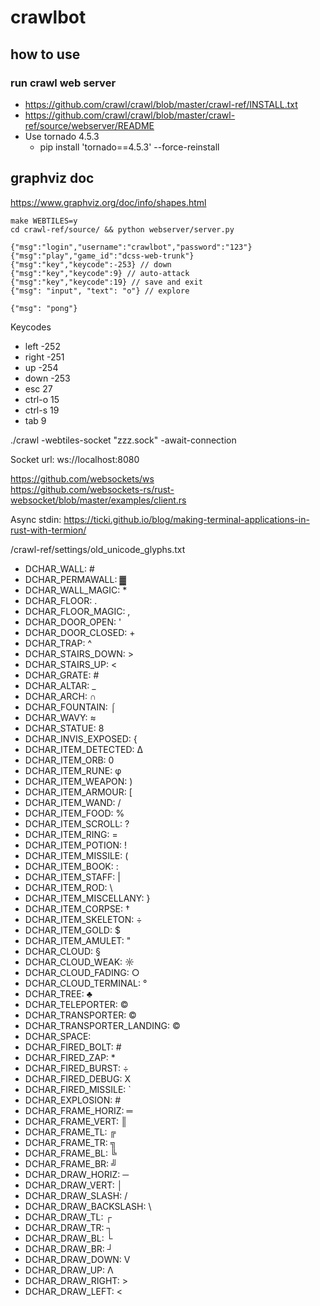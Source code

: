 # crawlbot

## how to use

### run crawl web server

* https://github.com/crawl/crawl/blob/master/crawl-ref/INSTALL.txt
* https://github.com/crawl/crawl/blob/master/crawl-ref/source/webserver/README
* Use tornado 4.5.3
  * pip install 'tornado==4.5.3' --force-reinstall

## graphviz doc
https://www.graphviz.org/doc/info/shapes.html


```
make WEBTILES=y
cd crawl-ref/source/ && python webserver/server.py

{"msg":"login","username":"crawlbot","password":"123"}
{"msg":"play","game_id":"dcss-web-trunk"}
{"msg":"key","keycode":-253} // down
{"msg":"key","keycode":9} // auto-attack
{"msg":"key","keycode":19} // save and exit
{"msg": "input", "text": "o"} // explore

{"msg": "pong"}
```

Keycodes  
* left -252
* right -251
* up -254
* down -253
* esc 27
* ctrl-o 15
* ctrl-s 19
* tab 9


./crawl -webtiles-socket "zzz.sock" -await-connection

Socket url: ws://localhost:8080

https://github.com/websockets/ws  
https://github.com/websockets-rs/rust-websocket/blob/master/examples/client.rs


Async stdin:
https://ticki.github.io/blog/making-terminal-applications-in-rust-with-termion/


/crawl-ref/settings/old_unicode_glyphs.txt

* DCHAR_WALL: #
* DCHAR_PERMAWALL: ▓
* DCHAR_WALL_MAGIC: *
* DCHAR_FLOOR: .
* DCHAR_FLOOR_MAGIC: ,
* DCHAR_DOOR_OPEN: '
* DCHAR_DOOR_CLOSED: +
* DCHAR_TRAP: ^
* DCHAR_STAIRS_DOWN: >
* DCHAR_STAIRS_UP: <
* DCHAR_GRATE: #
* DCHAR_ALTAR: _
* DCHAR_ARCH: ∩
* DCHAR_FOUNTAIN: ⌠
* DCHAR_WAVY: ≈
* DCHAR_STATUE: 8
* DCHAR_INVIS_EXPOSED: {
* DCHAR_ITEM_DETECTED: ∆
* DCHAR_ITEM_ORB: 0
* DCHAR_ITEM_RUNE: φ
* DCHAR_ITEM_WEAPON: )
* DCHAR_ITEM_ARMOUR: [
* DCHAR_ITEM_WAND: /
* DCHAR_ITEM_FOOD: %
* DCHAR_ITEM_SCROLL: ?
* DCHAR_ITEM_RING: =
* DCHAR_ITEM_POTION: !
* DCHAR_ITEM_MISSILE: (
* DCHAR_ITEM_BOOK: :
* DCHAR_ITEM_STAFF: |
* DCHAR_ITEM_ROD: \
* DCHAR_ITEM_MISCELLANY: }
* DCHAR_ITEM_CORPSE: †
* DCHAR_ITEM_SKELETON: ÷
* DCHAR_ITEM_GOLD: $
* DCHAR_ITEM_AMULET: "
* DCHAR_CLOUD: §
* DCHAR_CLOUD_WEAK: ☼
* DCHAR_CLOUD_FADING: ○
* DCHAR_CLOUD_TERMINAL: °
* DCHAR_TREE: ♣
* DCHAR_TELEPORTER: ©
* DCHAR_TRANSPORTER: ©
* DCHAR_TRANSPORTER_LANDING: ©
* DCHAR_SPACE:  
* DCHAR_FIRED_BOLT: #
* DCHAR_FIRED_ZAP: *
* DCHAR_FIRED_BURST: ÷
* DCHAR_FIRED_DEBUG: X
* DCHAR_FIRED_MISSILE: `
* DCHAR_EXPLOSION: #
* DCHAR_FRAME_HORIZ: ═
* DCHAR_FRAME_VERT: ║
* DCHAR_FRAME_TL: ╔
* DCHAR_FRAME_TR: ╗
* DCHAR_FRAME_BL: ╚
* DCHAR_FRAME_BR: ╝
* DCHAR_DRAW_HORIZ: ─
* DCHAR_DRAW_VERT: │
* DCHAR_DRAW_SLASH: /
* DCHAR_DRAW_BACKSLASH: \
* DCHAR_DRAW_TL: ┌
* DCHAR_DRAW_TR: ┐
* DCHAR_DRAW_BL: └
* DCHAR_DRAW_BR: ┘
* DCHAR_DRAW_DOWN: V
* DCHAR_DRAW_UP: Λ
* DCHAR_DRAW_RIGHT: >
* DCHAR_DRAW_LEFT: <
